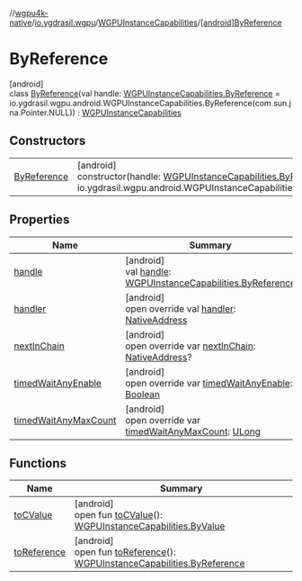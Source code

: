 //[wgpu4k-native](../../../../index.md)/[io.ygdrasil.wgpu](../../index.md)/[WGPUInstanceCapabilities](../index.md)/[[android]ByReference](index.md)

# ByReference

[android]\
class [ByReference](index.md)(val handle: [WGPUInstanceCapabilities.ByReference](../../../io.ygdrasil.wgpu.android/-w-g-p-u-instance-capabilities/-by-reference/index.md) = io.ygdrasil.wgpu.android.WGPUInstanceCapabilities.ByReference(com.sun.jna.Pointer.NULL)) : [WGPUInstanceCapabilities](../index.md)

## Constructors

| | |
|---|---|
| [ByReference](-by-reference.md) | [android]<br>constructor(handle: [WGPUInstanceCapabilities.ByReference](../../../io.ygdrasil.wgpu.android/-w-g-p-u-instance-capabilities/-by-reference/index.md) = io.ygdrasil.wgpu.android.WGPUInstanceCapabilities.ByReference(com.sun.jna.Pointer.NULL)) |

## Properties

| Name | Summary |
|---|---|
| [handle](handle.md) | [android]<br>val [handle](handle.md): [WGPUInstanceCapabilities.ByReference](../../../io.ygdrasil.wgpu.android/-w-g-p-u-instance-capabilities/-by-reference/index.md) |
| [handler](handler.md) | [android]<br>open override val [handler](handler.md): [NativeAddress](../../../ffi/-native-address/index.md) |
| [nextInChain](next-in-chain.md) | [android]<br>open override var [nextInChain](next-in-chain.md): [NativeAddress](../../../ffi/-native-address/index.md)? |
| [timedWaitAnyEnable](timed-wait-any-enable.md) | [android]<br>open override var [timedWaitAnyEnable](timed-wait-any-enable.md): [Boolean](https://kotlinlang.org/api/core/kotlin-stdlib/kotlin/-boolean/index.html) |
| [timedWaitAnyMaxCount](timed-wait-any-max-count.md) | [android]<br>open override var [timedWaitAnyMaxCount](timed-wait-any-max-count.md): [ULong](https://kotlinlang.org/api/core/kotlin-stdlib/kotlin/-u-long/index.html) |

## Functions

| Name | Summary |
|---|---|
| [toCValue](../[android]to-c-value.md) | [android]<br>open fun [toCValue](../[android]to-c-value.md)(): [WGPUInstanceCapabilities.ByValue](../../../io.ygdrasil.wgpu.android/-w-g-p-u-instance-capabilities/-by-value/index.md) |
| [toReference](../to-reference.md) | [android]<br>open fun [toReference](../to-reference.md)(): [WGPUInstanceCapabilities.ByReference](../../../io.ygdrasil.wgpu.android/-w-g-p-u-instance-capabilities/-by-reference/index.md) |
